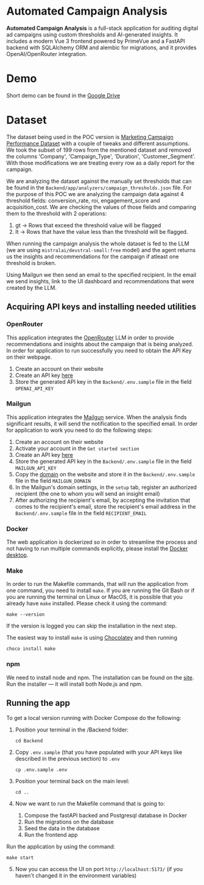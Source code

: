 # Automated Campaign Analysis

**Automated Campaign Analysis** is a full-stack application for auditing digital ad campaigns using custom thresholds and AI-generated insights. It includes a modern Vue 3 frontend powered by PrimeVue and a FastAPI backend with SQLAlchemy ORM and alembic for migrations, and it provides OpenAI/OpenRouter integration.

# Demo

Short demo can be found in the [Google Drive](https://drive.google.com/drive/folders/1Kze3J8I4-f6RA1Gwh2NDdkZldDtG5UWX?usp=drive_link)

# Dataset

The dataset being used in the POC version is [Marketing Campaign Performance Dataset](https://www.kaggle.com/datasets/manishabhatt22/marketing-campaign-performance-dataset?resource=download) with a couple of tweaks and different assumptions. We took the subset of 199 rows from the mentioned dataset and removed the columns 'Company', 'Campaign_Type', 'Duration', 'Customer_Segment'. With those modifications we are treating every row as a daily report for the campaign.

We are analyzing the dataset against the manually set thresholds that can be found in the `Backend/app/analyzers/campaign_thresholds.json` file. For the purpose of this POC we are analyzing the campaign data against 4 threshold fields: conversion_rate, roi, engagement_score and acquisition_cost. We are checking the values of those fields and comparing them to the threshold with 2 operations:

1. gt -> Rows that exceed the threshold value will be flagged
2. lt -> Rows that have the value less than the threshold will be flagged.

When running the campaign analysis the whole dataset is fed to the LLM (we are using `mistralai/devstral-small:free` model) and the agent returns us the insights and recommendations for the campaign if atleast one threshold is broken.

Using Mailgun we then send an email to the specified recipient. In the email we send insights, link to the UI dashboard and recommendations that were created by the LLM.

## Acquiring API keys and installing needed utilities

### OpenRouter

This application integrates the [OpenRouter](https://openrouter.ai/) LLM in order to provide recommendations and insights about the campaign that is being analyzed. In order for application to run successfully you need to obtain the API Key on their webpage.

1. Create an account on their website
2. Create an API key [here](https://openrouter.ai/settings/keys)
3. Store the generated API key in the `Backend/.env.sample` file in the field `OPENAI_API_KEY`

### Mailgun

This application integrates the [Mailgun](https://app.mailgun.com/) service. When the analysis finds significant results, it will send the notification to the specified email. In order for application to work you need to do the following steps:

1. Create an account on their website
2. Activate your account in the `Get started section`
3. Create an API key [here](https://app.mailgun.com/settings/api_security?onboardingTask=api-key)
4. Store the generated API key in the `Backend/.env.sample` file in the field `MAILGUN_API_KEY`
5. Copy the [domain](https://app.mailgun.com/mg/sending/domains) on the website and store it in the `Backend/.env.sample` file in the field `MAILGUN_DOMAIN`
6. In the Mailgun's domain settings, in the `setup` tab, register an authorized recipient (the one to whom you will send an insight email)
7. After authorizing the recipient's email, by accepting the invitation that comes to the recipient's email, store the recipient's email address in the `Backend/.env.sample` file in the field `RECIPIENT_EMAIL`

### Docker

The web application is dockerized so in order to streamline the process and not having to run multiple commands explicitly, please install the [Docker desktop](https://www.docker.com/products/docker-desktop/).

### Make

In order to run the Makefile commands, that will run the application from one command, you need to install `make`.
If you are running the Git Bash or if you are running the terminal on Linux or MacOS, it is possible that you already have `make` installed. Please check it using the command:

```shell
make --version
```

If the version is logged you can skip the installation in the next step.

The easiest way to install `make` is using [Chocolatey](https://chocolatey.org/install) and then running

```shell
choco install make
```

### npm

We need to install node and npm. The installation can be found on the [site](https://nodejs.org/en). Run the installer — it will install both Node.js and npm.

## Running the app

To get a local version running with Docker Compose do the following:

1. Position your terminal in the /Backend folder:

   ```shell
   cd Backend
   ```

2. Copy `.env.sample` (that you have populated with your API keys like described in the previous section) to `.env`

   ```shell
   cp .env.sample .env
   ```

3. Position your terminal back on the main level:

   ```shell
   cd ..
   ```

4. Now we want to run the Makefile command that is going to:
   1. Compose the fastAPI backed and Postgresql database in Docker
   2. Run the migrations on the database
   3. Seed the data in the database
   4. Run the frontend app

Run the application by using the command:

```shell
make start
```

5. Now you can access the UI on port `http://localhost:5173/` (if you haven't changed it in the environment variables)
